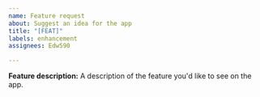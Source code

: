 ```yaml
---
name: Feature request
about: Suggest an idea for the app
title: "[FEAT]"
labels: enhancement
assignees: Edw590

---
```


**Feature description:**
A description of the feature you'd like to see on the app.
